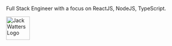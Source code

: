

<div >
  <p>Full Stack Engineer with a focus on ReactJS, NodeJS, TypeScript.
</p>
<a href="https://www.jackwatters.dev/"><img src="https://res.cloudinary.com/drheg5d7j/image/upload/v1703751903/chilly_Icon_aqnqzg.png" alt="Jack Watters Logo" width="64"></a>
</div>

